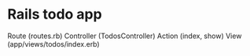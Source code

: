 # Rails todo app 
Route (routes.rb)
Controller (TodosController)
Action (index, show)
View (app/views/todos/index.erb)


